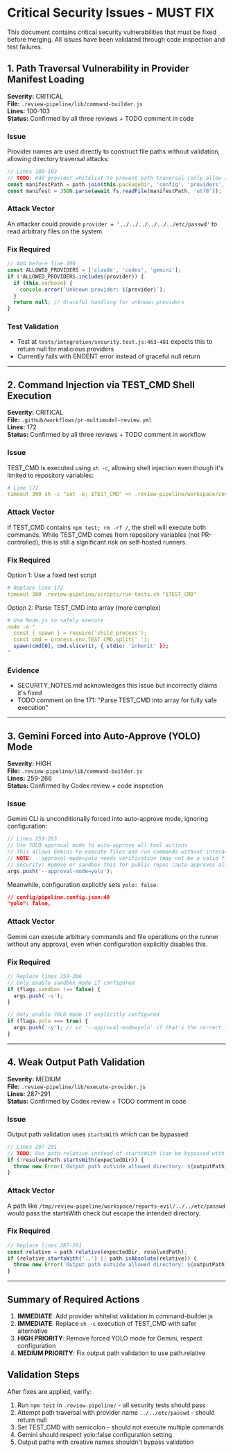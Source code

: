 # Critical Security Issues - MUST FIX

This document contains critical security vulnerabilities that must be fixed before merging. All issues have been validated through code inspection and test failures.

## 1. Path Traversal Vulnerability in Provider Manifest Loading

**Severity:** CRITICAL  
**File:** `.review-pipeline/lib/command-builder.js`  
**Lines:** 100-103  
**Status:** Confirmed by all three reviews + TODO comment in code

### Issue
Provider names are used directly to construct file paths without validation, allowing directory traversal attacks:

```javascript
// Lines 100-103
// TODO: Add provider whitelist to prevent path traversal (only allow ['claude', 'codex', 'gemini'])
const manifestPath = path.join(this.packageDir, 'config', 'providers', `${provider}.manifest.json`);
const manifest = JSON.parse(await fs.readFile(manifestPath, 'utf8'));
```

### Attack Vector
An attacker could provide `provider = '../../../../../../etc/passwd'` to read arbitrary files on the system.

### Fix Required
```javascript
// Add before line 100
const ALLOWED_PROVIDERS = ['claude', 'codex', 'gemini'];
if (!ALLOWED_PROVIDERS.includes(provider)) {
  if (this.verbose) {
    console.error(`Unknown provider: ${provider}`);
  }
  return null; // Graceful handling for unknown providers
}
```

### Test Validation
- Test at `tests/integration/security.test.js:463-481` expects this to return null for malicious providers
- Currently fails with ENOENT error instead of graceful null return

---

## 2. Command Injection via TEST_CMD Shell Execution

**Severity:** CRITICAL  
**File:** `.github/workflows/pr-multimodel-review.yml`  
**Lines:** 172  
**Status:** Confirmed by all three reviews + TODO comment in workflow

### Issue
TEST_CMD is executed using `sh -c`, allowing shell injection even though it's limited to repository variables:

```yaml
# Line 172
timeout 300 sh -c "set -e; $TEST_CMD" >> .review-pipeline/workspace/context/tests.txt 2>&1
```

### Attack Vector
If TEST_CMD contains `npm test; rm -rf /`, the shell will execute both commands. While TEST_CMD comes from repository variables (not PR-controlled), this is still a significant risk on self-hosted runners.

### Fix Required
Option 1: Use a fixed test script
```yaml
# Replace line 172
timeout 300 .review-pipeline/scripts/run-tests.sh "$TEST_CMD"
```

Option 2: Parse TEST_CMD into array (more complex)
```yaml
# Use Node.js to safely execute
node -e "
  const { spawn } = require('child_process');
  const cmd = process.env.TEST_CMD.split(' ');
  spawn(cmd[0], cmd.slice(1), { stdio: 'inherit' });
"
```

### Evidence
- SECURITY_NOTES.md acknowledges this issue but incorrectly claims it's fixed
- TODO comment on line 171: "Parse TEST_CMD into array for fully safe execution"

---

## 3. Gemini Forced into Auto-Approve (YOLO) Mode

**Severity:** HIGH  
**File:** `.review-pipeline/lib/command-builder.js`  
**Lines:** 259-266  
**Status:** Confirmed by Codex review + code inspection

### Issue
Gemini CLI is unconditionally forced into auto-approve mode, ignoring configuration:

```javascript
// Lines 259-263
// Use YOLO approval mode to auto-approve all tool actions
// This allows Gemini to execute files and run commands without interaction
// NOTE: --approval-mode=yolo needs verification (may not be a valid flag)
// Security: Remove or sandbox this for public repos (auto-approves all actions)
args.push('--approval-mode=yolo');
```

Meanwhile, configuration explicitly sets `yolo: false`:
```json
// config/pipeline.config.json:40
"yolo": false,
```

### Attack Vector
Gemini can execute arbitrary commands and file operations on the runner without any approval, even when configuration explicitly disables this.

### Fix Required
```javascript
// Replace lines 259-266
// Only enable sandbox mode if configured
if (flags.sandbox !== false) {
  args.push('-s');
}

// Only enable YOLO mode if explicitly configured
if (flags.yolo === true) {
  args.push('-y'); // or '--approval-mode=yolo' if that's the correct flag
}
```

---

## 4. Weak Output Path Validation

**Severity:** MEDIUM  
**File:** `.review-pipeline/lib/execute-provider.js`  
**Lines:** 287-291  
**Status:** Confirmed by Codex review + TODO comment in code

### Issue
Output path validation uses `startsWith` which can be bypassed:

```javascript
// Lines 287-291
// TODO: Use path.relative instead of startsWith (can be bypassed with /reports-evil)
if (!resolvedPath.startsWith(expectedDir)) {
  throw new Error(`Output path outside allowed directory: ${outputPath}`);
}
```

### Attack Vector
A path like `/tmp/review-pipeline/workspace/reports-evil/../../etc/passwd` would pass the startsWith check but escape the intended directory.

### Fix Required
```javascript
// Replace lines 287-291
const relative = path.relative(expectedDir, resolvedPath);
if (relative.startsWith('..') || path.isAbsolute(relative)) {
  throw new Error(`Output path outside allowed directory: ${outputPath}`);
}
```

---

## Summary of Required Actions

1. **IMMEDIATE**: Add provider whitelist validation in command-builder.js
2. **IMMEDIATE**: Replace `sh -c` execution of TEST_CMD with safer alternative
3. **HIGH PRIORITY**: Remove forced YOLO mode for Gemini, respect configuration
4. **MEDIUM PRIORITY**: Fix output path validation to use path.relative

## Validation Steps

After fixes are applied, verify:
1. Run `npm test` in `.review-pipeline/` - all security tests should pass
2. Attempt path traversal with provider name `../../etc/passwd` - should return null
3. Set TEST_CMD with semicolon - should not execute multiple commands
4. Gemini should respect yolo:false configuration setting
5. Output paths with creative names shouldn't bypass validation